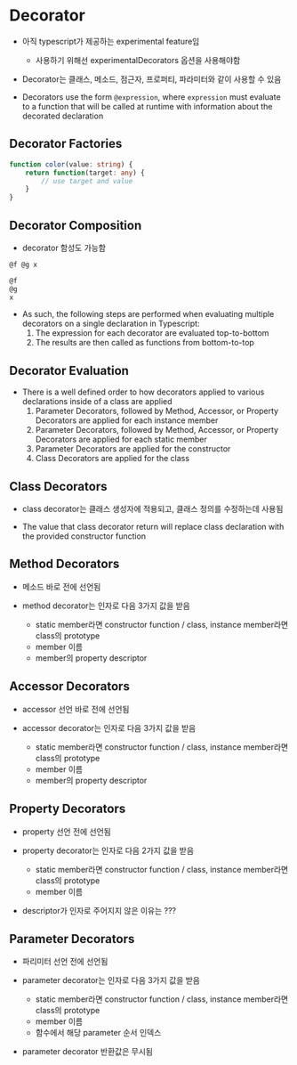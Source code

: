 # Decorator

* 아직 typescript가 제공하는 experimental feature임
    * 사용하기 위해선 experimentalDecorators 옵션을 사용해야함

* Decorator는 클래스, 메소드, 점근자, 프로퍼티, 파라미터와 같이 사용할 수 있음

* Decorators use the form `@expression`, where `expression` must evaluate to a function that will be called at runtime with information about the decorated declaration 


## Decorator Factories

```typescript
function color(value: string) {
    return function(target: any) {
        // use target and value
    }
}
```

## Decorator Composition

* decorator 함성도 가능함

```typescript
@f @g x
```

```typescript
@f
@g
x
```

* As such, the following steps are performed when evaluating multiple decorators on a single declaration in Typescript:
    1. The expression for each decorator are evaluated top-to-bottom
    2. The results are then called as functions from bottom-to-top

## Decorator Evaluation

* There is a well defined order to how decorators applied to various declarations inside of a class are applied
    1. Parameter Decorators, followed by Method, Accessor, or Property Decorators are applied for each instance member
    2. Parameter Decorators, followed by Method, Accessor, or Property Decorators are applied for each static member
    3. Parameter Decorators are applied for the constructor
    4. Class Decorators are applied for the class

## Class Decorators

* class decorator는 클래스 생성자에 적용되고, 클래스 정의를 수정하는데 사용됨

* The value that class decorator return will replace class declaration with the provided constructor function

## Method Decorators

* 메소드 바로 전에 선언됨

* method decorator는 인자로 다음 3가지 값을 받음
    * static member라면 constructor function / class, instance member라면 class의 prototype
    * member 이름
    * member의 property descriptor

## Accessor Decorators

* accessor 선언 바로 전에 선언됨

* accessor decorator는 인자로 다음 3가지 값을 받음
    * static member라면 constructor function / class, instance member라면 class의 prototype
    * member 이름
    * member의 property descriptor

## Property Decorators

* property 선언 전에 선언됨

* property decorator는 인자로 다음 2가지 값을 받음
    * static member라면 constructor function / class, instance member라면 class의 prototype
    * member 이름

* descriptor가 인자로 주어지지 않은 이유는 ???

## Parameter Decorators

* 파리미터 선언 전에 선언됨

* parameter decorator는 인자로 다음 3가지 값을 받음
    * static member라면 constructor function / class, instance member라면 class의 prototype
    * member 이름
    * 함수에서 해당 parameter 순서 인덱스

* parameter decorator 반환값은 무시됨